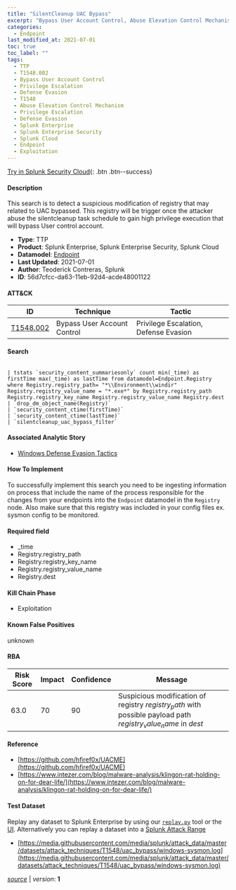 ```yaml
---
title: "SilentCleanup UAC Bypass"
excerpt: "Bypass User Account Control, Abuse Elevation Control Mechanism"
categories:
  - Endpoint
last_modified_at: 2021-07-01
toc: true
toc_label: ""
tags:
  - TTP
  - T1548.002
  - Bypass User Account Control
  - Privilege Escalation
  - Defense Evasion
  - T1548
  - Abuse Elevation Control Mechanism
  - Privilege Escalation
  - Defense Evasion
  - Splunk Enterprise
  - Splunk Enterprise Security
  - Splunk Cloud
  - Endpoint
  - Exploitation
---
```




[Try in Splunk Security Cloud](https://www.splunk.com/en_us/cyber-security.html){: .btn .btn--success}

#### Description

This search is to detect a suspicious modification of registry that may related to UAC bypassed. This registry will be trigger once the attacker abuse the silentcleanup task schedule to gain high privilege execution that will bypass User control account.

- **Type**: TTP
- **Product**: Splunk Enterprise, Splunk Enterprise Security, Splunk Cloud
- **Datamodel**: [Endpoint](https://docs.splunk.com/Documentation/CIM/latest/User/Endpoint)
- **Last Updated**: 2021-07-01
- **Author**: Teoderick Contreras, Splunk
- **ID**: 56d7cfcc-da63-11eb-92d4-acde48001122


#### ATT&CK

| ID          | Technique   | Tactic         |
| ----------- | ----------- | -------------- |
| [T1548.002](https://attack.mitre.org/techniques/T1548/002/) | Bypass User Account Control | Privilege Escalation, Defense Evasion || [T1548](https://attack.mitre.org/techniques/T1548/) | Abuse Elevation Control Mechanism | Privilege Escalation, Defense Evasion |



#### Search

```

| tstats `security_content_summariesonly` count min(_time) as firstTime max(_time) as lastTime from datamodel=Endpoint.Registry where Registry.registry_path= "*\\Environment\\windir" Registry.registry_value_name = "*.exe*" by Registry.registry_path Registry.registry_key_name Registry.registry_value_name Registry.dest 
| `drop_dm_object_name(Registry)` 
| `security_content_ctime(firstTime)` 
| `security_content_ctime(lastTime)` 
| `silentcleanup_uac_bypass_filter`
```

#### Associated Analytic Story
* [Windows Defense Evasion Tactics](/stories/windows_defense_evasion_tactics)


#### How To Implement
To successfully implement this search you need to be ingesting information on process that include the name of the process responsible for the changes from your endpoints into the `Endpoint` datamodel in the `Registry` node. Also make sure that this registry was included in your config files ex. sysmon config to be monitored.

#### Required field
* _time
* Registry.registry_path
* Registry.registry_key_name
* Registry.registry_value_name
* Registry.dest


#### Kill Chain Phase
* Exploitation


#### Known False Positives
unknown



#### RBA

| Risk Score  | Impact      | Confidence   | Message      |
| ----------- | ----------- |--------------|--------------|
| 63.0 | 70 | 90 | Suspicious modification of registry $registry_path$ with possible payload path $registry_value_name$ in $dest$ |



#### Reference

* [https://github.com/hfiref0x/UACME](https://github.com/hfiref0x/UACME)
* [https://www.intezer.com/blog/malware-analysis/klingon-rat-holding-on-for-dear-life/](https://www.intezer.com/blog/malware-analysis/klingon-rat-holding-on-for-dear-life/)



#### Test Dataset
Replay any dataset to Splunk Enterprise by using our [`replay.py`](https://github.com/splunk/attack_data#using-replaypy) tool or the [UI](https://github.com/splunk/attack_data#using-ui).
Alternatively you can replay a dataset into a [Splunk Attack Range](https://github.com/splunk/attack_range#replay-dumps-into-attack-range-splunk-server)

* [https://media.githubusercontent.com/media/splunk/attack_data/master/datasets/attack_techniques/T1548/uac_bypass/windows-sysmon.log](https://media.githubusercontent.com/media/splunk/attack_data/master/datasets/attack_techniques/T1548/uac_bypass/windows-sysmon.log)



[*source*](https://github.com/splunk/security_content/tree/develop/detections/endpoint/silentcleanup_uac_bypass.yml) \| *version*: **1**